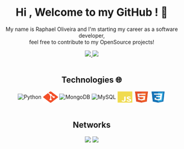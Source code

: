 

  <h1 align="center">
    Hi , Welcome to my GitHub ! 👋
  </h1>
  
  <p align="center">
    My name is Raphael Oliveira and I'm starting my career as a software developer, <br> feel free to contribute to my OpenSource projects! 
    </a>  
  </p>
  
  <p align="center">
  </p>
  
</div>

<div align="center">
  <a href="https://github.com/RaphaelOliveira10r">
    <img height="150em" src="https://github-readme-stats.vercel.app/api?username=RaphaelOliveira10r&count_private=true&include_all_commits=true&show_icons=true&theme=tokyonight&hide_border=false&show_owner=true"/>
    <img height="150em" src="https://github-readme-stats.vercel.app/api/top-langs/?username=RaphaelOliveira10r&theme=tokyonight&hide_border=false&&layout=compact"/>
  </a>
</div>

<div align="center" valign="top"><br>
<h2>Technologies 🌐 </h2>
    
<img align="center" alt="Python" height="40" width="50" src="https://cdn.jsdelivr.net/gh/devicons/devicon/icons/python/python-original.svg">
<img align="center" alt="git" height="30" width="40" src="https://raw.githubusercontent.com/devicons/devicon/master/icons/git/git-original.svg">
<img align="center" alt="MongoDB" height="30" width="40" src="https://cdn.jsdelivr.net/gh/devicons/devicon/icons/mongodb/mongodb-plain.svg">
<img align="center" alt="MySQL" height="30" width="40" src="https://cdn.jsdelivr.net/gh/devicons/devicon/icons/mysql/mysql-original.svg">
<img align="center" alt="Js" height="30" width="40" src="https://raw.githubusercontent.com/devicons/devicon/master/icons/javascript/javascript-plain.svg">
<img align="center" alt="HTML" height="30" width="40" src="https://raw.githubusercontent.com/devicons/devicon/master/icons/html5/html5-original.svg">
<img align="center" alt="CSS" height="30" width="40" src="https://raw.githubusercontent.com/devicons/devicon/master/icons/css3/css3-original.svg">
</div><br>

<div align="center">
  <h2>Networks</h2>
  <a href="https://www.linkedin.com/in/raphael-oliveira-53055119b" target="_blank"><img src="https://img.shields.io/badge/-LinkedIn-%230077B5?style=for-the-badge&logo=linkedin&logoColor=white" target="_blank"></a> 
  <a href="Rafael.oliveira205df@gmail.com"><img src="https://img.shields.io/badge/-Gmail-%23333?style=for-the-badge&logo=gmail&logoColor=white" target="_blank"></a>


